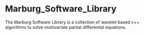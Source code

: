 # Marburg_Software_Library
The Marburg Software Library is a collection of wavelet based c++ algorithms
 to solve multivariate partial differential equations.
